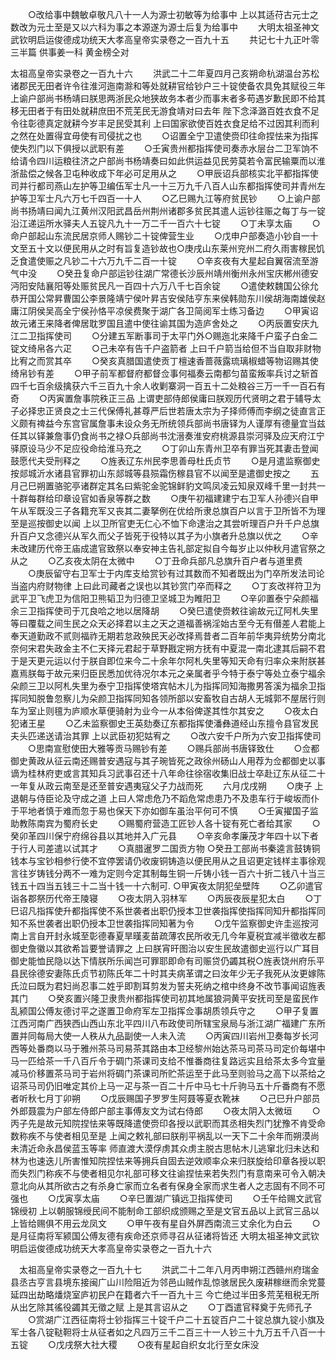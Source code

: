 <!-- { "loadSidebar": true } -->
　　○改给事中魏敏卓敬凡八十一人为源士初敏等为给事中  上以其适苻古元士之数改为元士至是又以六科为事之本源遂为源士后复为给事中
　　大明太祖圣神文武钦明启运俊德成功统天大孝高皇帝实录卷之一百九十五
　　共记七十九正叶零三半篇  供事姜一科  黄金榜仝对




太祖高皇帝实录卷之一百九十六
　　洪武二十二年夏四月己亥朔命杭湖温台苏松诸郡民无田者许令往淮河迤南滁和等处就耕官给钞户三十锭使备农具免其赋役三年  上谕户部尚书杨靖曰朕思两浙民众地狭故务本者少而事末者多苟遇岁歉民即不给其移无田者于有田处就耕庶田不荒芜民无游食靖对曰去年  陛下念泽潞百姓衣食不足令往彰德真定就耕今岁丰足民受其利  上曰国家欲使百姓衣食足给不过因其利而利之然在处置得宜毋使有司侵扰之也
　　○诏置全宁卫遣使赍印往命捏怯来为指挥使失烈门以下俱授以武职有差
　　○壬寅贵州都指挥使司奏赤水层台二卫军饷不给请令四川运粮往济之户部尚书杨靖奏曰如此供运益见民劳莫若令富民输粟而以淮浙盐偿之候各卫屯种收成下年必可足用从之
　　○甲辰诏兵部核实北平都指挥使司并行都司燕山左护等卫编伍军士凡一十三万九千八百人山东都指挥使司并青州左护等卫军士凡六万七千四百一十人
　　○乙巳赐九江等府贫民钞
　　○上谕户部尚书扬靖曰闻九江黄州汉阳武昌岳州荆州诸郡多贫民其遣人运钞往赈之每丁与一锭沿江递运所水驿夫人五锭凡九十一万二千一百六十七锭
　　○丁未享太庙
　　○命户部起山东流民居京师人赐钞二十锭俾营生业
　　○戊申户部奏造小钞自一十文至五十文以便民用从之时有旨复造钞故也○庚戌山东莱州兖州二府久雨害稼民饥乏食遣使赈之凡钞二十六万九千二百一十锭
　　○辛亥夜有大星起自翼宿流至游气中没
　　○癸丑复命户部运钞往湖广常德长沙辰州靖州衡州永州宝庆郴州德安沔阳安陆襄阳等处赈贫民凡一百四十六万八千七百余锭
　　○遣使敕魏国公徐允恭开国公常昇曹国公李景隆靖宁侯叶昇吉安侯陆亨东来侯韩勋东川侯胡海南雄侯赵庸江阴侯吴高全宁侯孙恪平凉侯费聚于湖广各卫简阅军士练习备边
　　○甲寅诏故元诸王来降者俾居耽罗国且遣中使往谕其国为造庐舍处之
　　○丙辰置安庆九江二卫指挥使司
　　○分建五军断事司于太平门外○赐迤北来降千户蛮子白金二锭文绮帛各六疋
　　○己未卒有告千户盗箭者  上曰千户箭当给但不当自取非财物比宥之而赏其卒
　　○癸亥真腊国遣使贡丁檀速香蔷薇露琉璃椒蜡等物诏赐其使绮帛钞有差
　　○甲子前军都督府都督佥事何福奏云南都匀苗蛮叛率兵讨之斩首四千七百余级擒获六千三百九十余人收剿寨洞一百五十二处粮谷三万一千一百石有奇
　　○丙寅置詹事院秩正三品  上谓吏部侍郎侯庸曰朕观历代贤明之君于辅导太子必择忠正贤良之士三代保傅礼甚尊严后世若唐太宗为子择师傅而李纲之徒直言正义颇有禆益今东宫官属詹事未设众务无所统领兵部尚书唐铎为人谨厚有德量宜当兹任其以铎兼詹事仍食尚书之禄○兵部尚书沈溍奏淮安府桃源县崇河驿及应天府江宁驿原设马少不足应役命给淮马充之
　　○丁卯山东青州卫卒有罪当死其妻击登闻鼓愿代夫受刑释之
　　○旌表辽东州民李思善母杜氏贞节
　　○是月遣监察御史按郯城沂水诸县官罪初山东郯城等县殒霜伤稼县官不以闻至是遣御史按之
　　五月己巳朔置骆驼亭诸群定其名曰紫驼金驼锦鲜豹文鸣凤凌云知泉双峰千里一封共一十群每群给印章设官如香泉等群之数
　　○庚午初福建建宁右卫军人孙德兴自甲午从军既没三子各籍充军又丧其二妻拏例在优给所隶总旗百户以言于卫所皆不为理至是巡按御史以闻  上以卫所官吏无仁心不恤下命逮治之其尝听理百户升千户总旗升百户又念德兴从军久而父子皆死于役特以其子为小旗者升总旗以优之
　　○辛未改建历代帝王庙成遣官致祭以奉安神主告礼部定拟自今每岁止以仲秋月遣官祭之从之
　　○乙亥夜太阴在太微中
　　○丁丑命兵部凡总旗升百户者与道里费
　　○庚辰留守右卫军士于内库支给赏钞有过其数而不知者既出为门卒所发法司论当盗内府财物律  上曰此司藏者之误也以其钞赏门卒而释之
　　○丁亥改祥符卫为武平卫飞虎卫为信阳卫熊韬卫为归德卫坚城卫为睢阳卫
　　○辛卯置泰宁朵颜福余三卫指挥使司于兀良哈之地以居降胡
　　○癸巳遣使赍敕往谕故元辽阿札失里等曰覆载之间生民之众天必择君以主之天之道福善祸淫始古至今无有僣差人君能上奉天道勤政不贰则福祚无期若怠政殃民天必改择焉昔者二百年前华夷异统势分南北奈何宋君失政金主不仁天择元君起于草野戡定朔方抚有中夏混一南北逮其后嗣不君于是天更元运以付于朕自即位来今二十余年尔阿札失里等知天命有归率众来附朕甚嘉焉朕每于故元来归臣民悉加优待况尔本元之亲属者乎今特于泰宁等处立泰宁福余朵颜三卫以阿札失里为泰宁卫指挥使塔宾帖木儿为指挥同知海撒男答溪为福余卫指挥同知脱鲁忽察儿为朵颜卫指挥同知各领所部以安畜牧自古胡人无城郭不屋居行则车为室止则氊为庐顺水草便骑射为业今一从本俗俾遂其性尔其安之
　　○夜太白犯诸王星
　　○乙未监察御史王英劾奏辽东都指挥使潘彝道经山东擅令县官发民夫头匹递送请治其罪  上以武臣初犯姑宥之
　　○改六安千户所为六安卫指挥使司
　　○思南宣慰使田大雅等贡马赐钞有差
　　○赐兵部尚书唐铎致仕
　　○佥都御史黄政从征云南还赐普安遇寇与其子琬皆死之政徐州砀山人用荐为佥都御史以事谪为桂林府吏或言其知兵习武事召还十八年命往徐宿收集旧战士卒赴辽东从征二十一年复从政云南至是还至普安遇夷寇父子力战而死
　　六月戊戌朔
　　○庚子  上退朝与侍臣论及守成之道  上曰人常虑危乃不蹈危常虑患乃不及患车行于峻坂而仆于平地者慎于难而忽于易也保天下亦如御车虽治平何可不慎
　　○壬寅擢国子监助教陈南宾为蜀府长史
　　○赐蜀府营造工匠钞人各十锭有死亡者给其家
　　○癸卯革四川保宁府绵谷县以其地并入广元县
　　○辛亥命孝廉茂才年四十以下者于行人司差遣以试其才
　　○真腊暹罗二国贡方物
○癸丑工部尚书秦逵言鼓铸铜钱本与宝钞相参行使不宜停罢请仍收废铜铸造以便民用从之且诏更定钱样主事徐观言往岁铸钱分两不一难为定则今定其制每生铜一斤铸小钱一百六十折二钱八十当三钱五十四当五钱三十二当十钱一十六制可.
○甲寅夜太阴犯垒壁阵
　　○乙卯遣官诣各郡祭历代帝王陵寝
　　○夜太阴入羽林军
　　○丙辰夜辰星犯太白
　　○丁巳诏凡指挥使升都指挥使不系世袭者出职仍授本卫世袭指挥使指挥同知升都指挥同知不系世袭者出职仍授本卫世袭指挥同知著为令
　　○戊午监察御史许圭巡按河南上言自开封永城至彰德春夏旱暵麦苗疏薄农民所收无几今年夏税宜减半徵收左都御史詹徽以其欲希旨要誉请罪之  上曰朕宵旰图治以安生民故遣御史巡行以广耳目御史能恤民隐以达下情朕所乐闻岂可罪耶即命有司赈贷仍蠲其税○旌表饶州府乐平县民徐德安妻陈氏贞节初陈氏年二十时其夫病革谓之曰汝年少无子我死从汝更嫁陈氏泣曰既为君妇尚忍事二姓乎即割耳剪发为誓夫死纳之棺中终身不改节事闻诏旌表其门
　　○癸亥置兴隆卫隶贵州都指挥使司初其地属狼洞黄平安抚司至是蛮民作乱颍国公傅友德讨平之遂置卫命府军左卫指挥佥事胡质领兵守之
　　○甲子复置江西河南广西狭西山西山东北平四川八布政使司所辖宝泉局与浙江湖广福建广东所置并同每局大使一人秩从九品副使一人未入流
　　○丙寅四川岩州卫奏每岁长河西等处番商以马于雅州茶马司易茶其路由本卫经黎州始达茶马司茶马司定价每堪中马一匹给茶一千八百斤令于碉门茶课司支给不惟番商往复路远实且给茶太多今宜量减马价移置茶马司于岩州将碉门茶课司所贮茶运至于此马至则验马之高下以茶给之诏茶马司仍旧唯定其价上马一疋与茶一百二十斤中马七十斤驹马五十斤番商有不愿者听秋七月丁卯朔
　　○戊辰赐国子罗罗生阿聂等夏衣靴袜
　　○己巳升户部员外郎聂震为户部左侍郎户部主事傅友文为试右侍郎
　　○夜太阴入太微垣
　　○丙子先是故元知院捏怯来等既降遣使赍印各授以武职而其丞相失烈门犹豫不肯受命数称疾不与使者相见至是  上闻之敕礼部曰朕削平祸乱以一天下二十余年而朔漠尚未清近命永昌侯蓝玉等率  师直渡大漠俘虏其众虏主脱古思帖木儿逃窜北归未达和林为也速迭儿所害惟知院捏怯来等拥兵自固去逆效顺率众来归朕旋给印章各授以职而失烈门称疾不与使者相见尔礼部可移文往谕捏怯来若失烈门有意南来可令入朝决意北向从其所欲古之有杀身亡家而立名者有保身全家而求生者人之志固有不同不可强也
　　○戊寅享太庙
　　○辛巳置湖广镇远卫指挥使司
　　○壬午给赐文武官锦绶初  上以朝服锦绶民间不能制命工部织成颁赐之至是文官五品以上武官三品以上皆给赐俱不用云龙凤文
　　○甲午夜有星自外屏西南流三丈余化为白云
　　○是月征南将军颍国公傅友德有疾命还京师寻召从征诸将皆还
大明太祖圣神文武钦明启运俊德成功统天大孝高皇帝实录卷之一百九十六





　太祖高皇帝实录卷之一百九十七
　　洪武二十二年八月丙申朔江西赣州府瑞金县丞古亨言县境东接闽广山川险阻近为邻邑山贼作乱惊骇居民久废耕稼继而余党蔓延四出劫略燔烧室庐初民户在籍者六千一百九十三  今亡绝过半田多荒芜租税无所从出乞除其徭役蠲其无徵之赋  上是其言诏从之
　　○丁酉遣官释奠于先师孔子
　　○赏湖广江西征南将士钞指挥三十锭千户二十五锭百户二十锭总旗九锭小旗及军士各八锭鞑靼将士从征者如之凡四万三千二百三十一人钞三十九万五千八百一十五锭
　　○戊戌祭大社大稷
　　○夜有星起自织女北行至女床没
